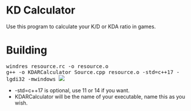 # KD Calculator
Use this program to calculate your K/D or KDA ratio in games.

# Building
<kbd>
  windres resource.rc -o resource.o <br>
  g++ -o KDARCalculator Source.cpp resource.o -std=c++17 -lgdi32 -mwindows
</kbd>
<img src="https://i.imgur.com/mmqAn4h.png"/>

  - -std=c++17 is optional, use 11 or 14 if you want.
  - KDARCalculator will be the name of your executable, name this as you wish.
